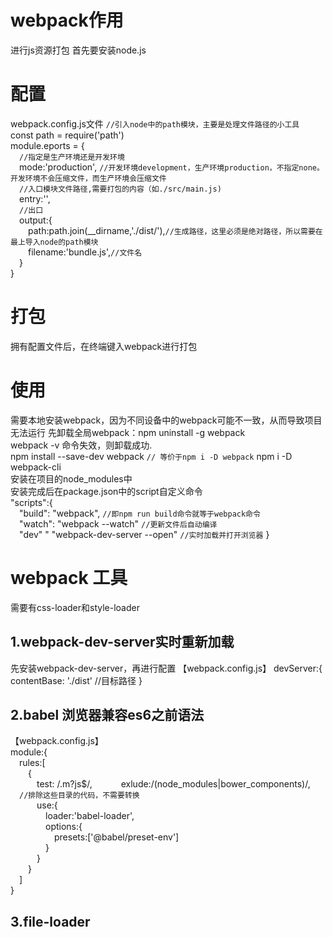 # webpack作用
进行js资源打包
首先要安装node.js
# 配置
webpack.config.js文件
`//引入node中的path模块，主要是处理文件路径的小工具`  
const path = require('path')  
module.eports = {  
&emsp;`//指定是生产环境还是开发环境`  
&emsp;mode:'production',  `//开发环境development，生产环境production，不指定none。开发环境不会压缩文件，而生产环境会压缩文件`  
&emsp;`//入口模块文件路径,需要打包的内容（如./src/main.js)`  
&emsp;entry:'',  
&emsp;`//出口`  
&emsp;output:{  
&emsp;&emsp;path:path.join(__dirname,'./dist/'),`//生成路径，这里必须是绝对路径，所以需要在最上导入node的path模块`  
&emsp;&emsp;filename:'bundle.js',`//文件名`  
&emsp;}  
}

# 打包
拥有配置文件后，在终端键入webpack进行打包

# 使用
需要本地安装webpack，因为不同设备中的webpack可能不一致，从而导致项目无法运行
先卸载全局webpack：npm uninstall -g webpack  
webpack -v 命令失效，则卸载成功.  
npm install --save-dev webpack  `// 等价于npm i -D webpack`
npm i -D webpack-cli  
安装在项目的node_modules中  
安装完成后在package.json中的script自定义命令  
"scripts":{  
&emsp;"build": "webpack",  `//即npm run build命令就等于webpack命令`  
&emsp;"watch": "webpack --watch"  `//更新文件后自动编译`  
&emsp;"dev" " "webpack-dev-server --open" `//实时加载并打开浏览器`
}  

# webpack 工具
需要有css-loader和style-loader  
## 1.webpack-dev-server实时重新加载  
先安装webpack-dev-server，再进行配置
【webpack.config.js】
devServer:{  
    contentBase: './dist' //目标路径
}
## 2.babel 浏览器兼容es6之前语法
【webpack.config.js】  
module:{  
&emsp;rules:[  
&emsp;&emsp;{  
&emsp;&emsp;&emsp;test: /\.m?js$/,
&emsp;&emsp;&emsp;exlude:/(node_modules|bower_components)/,  &emsp;`//排除这些目录的代码，不需要转换`  
&emsp;&emsp;&emsp;use:{  
&emsp;&emsp;&emsp;&emsp;loader:'babel-loader',  
&emsp;&emsp;&emsp;&emsp;options:{  
&emsp;&emsp;&emsp;&emsp;&emsp;presets:['@babel/preset-env']  
&emsp;&emsp;&emsp;&emsp;}  
&emsp;&emsp;&emsp;}  
&emsp;&emsp;}  
&emsp;]  
}
## 3.file-loader

